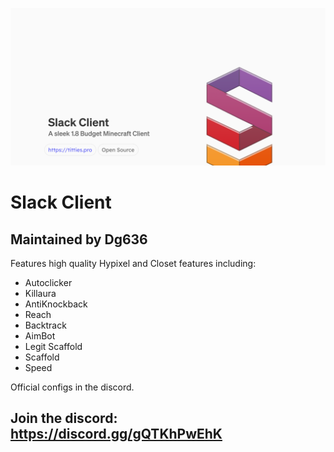 ![Slack cover](https://github.com/DGVPSH/SlackOpen/blob/main/SlackCover.png?raw=true)

# Slack Client
## Maintained by Dg636

Features high quality Hypixel and Closet features including:
- Autoclicker
- Killaura
- AntiKnockback
- Reach
- Backtrack
- AimBot
- Legit Scaffold
- Scaffold
- Speed

Official configs in the discord.

## Join the discord: https://discord.gg/gQTKhPwEhK
